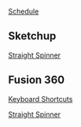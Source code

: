 <a href="Schedule.md" target="_blank">Schedule</a>

## Sketchup

[Straight Spinner](Sketchup-Straight-Spinner.md)
## Fusion 360

[Keyboard Shortcuts](Shortcuts.pdf)

[Straight Spinner](Straight-Spinner.md)
